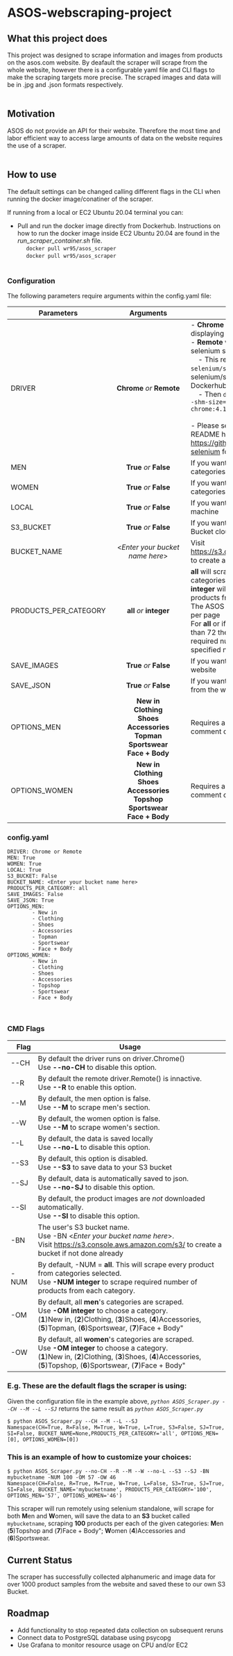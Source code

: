 # **ASOS-webscraping-project**
## **What this project does**

This project was designed to scrape information and images from products on the asos.com website.
By deafault the scraper will scrape from the whole website, however there is a configurable yaml file and CLI flags to make the scraping targets more precise.
The scraped images and data will be in .jpg and .json formats respectively. <br /> <br />

## **Motivation**

ASOS do not provide an API for their website. Therefore the most time and labor efficient way to access large amounts of data on the website requires the use of a scraper. 
 <br /> <br />

## **How to use**
The default settings can be changed calling different flags in the CLI when running the docker image/conatiner of the scraper.

If running from a local or EC2 Ubuntu 20.04 terminal you can:
- Pull and run the docker image directly from Dockerhub. Instructions on how to run the docker image inside EC2 Ubuntu 20.04 are found in the *run_scraper_container.sh* file.<br />&nbsp;&nbsp;&nbsp;&nbsp;
    `docker pull wr95/asos_scraper` <br />&nbsp;&nbsp;&nbsp;&nbsp;
    `docker pull wr95/asos_scraper` 
 <br /> <br />
### **Configuration**
The following parameters require arguments within the config.yaml file:
 
Parameters |&nbsp;&nbsp;&nbsp;&nbsp;&nbsp;&nbsp;&nbsp;&nbsp;&nbsp;Arguments&nbsp;&nbsp;&nbsp;&nbsp;&nbsp;&nbsp;&nbsp;&nbsp;&nbsp; | Usage |
--- | :---: | --- |
DRIVER |**Chrome** *or* **Remote**|- **Chrome** will run the scraper displaying the graphical interface<br />- **Remote** will run the scraper on  selenium standalone:<br />&nbsp;&nbsp;&nbsp;&nbsp;- This requires ```docker pull selenium/standalone-chrome``` to pull the selenium/standalone image from Dockerhub<br />&nbsp;&nbsp;&nbsp;&nbsp;- Then `docker run -d -p 4444:4444 --shm-size="2g" selenium/standalone-chrome:4.1.0-20211123`<br /><br />- Please see the selenium/standalone README here https://github.com/SeleniumHQ/docker-selenium for further help if requried!
MEN |**True** *or* **False** |If you want to scrape from the Men's categories
WOMEN |**True** *or* **False**|If you want to scrape from the Women's categories
LOCAL |**True** *or* **False**|If you want save the data on the local machine
S3_BUCKET |**True** *or* **False**| If you want save the data on AWS S3 Bucket cloud storage
BUCKET_NAME |<*Enter your bucket name here*> |Visit https://s3.console.aws.amazon.com/s3/ to create a bucket if not done already
PRODUCTS_PER_CATEGORY |**all** *or* **integer**|**all** will scrape every product from categories selected <br />**integer** will scrape required number of products from each category<br />The ASOS website displays 72 products per page<br />For **all** or if the **integer** given is greater than 72 the scraper will visit the required number of pages to get specified number of products
SAVE_IMAGES |**True** *or* **False** |If you want to scrape images from the website
SAVE_JSON |**True** *or* **False** |If you want to scrape alphanumeric data from the website
OPTIONS_MEN |**New in<br />Clothing<br />Shoes<br />Accessories<br />Topman<br />Sportswear<br />Face + Body**|Requires a list of categories, delete or comment out lines to select the options
OPTIONS_WOMEN |**New in<br />Clothing<br />Shoes<br />Accessories<br />Topshop<br />Sportswear<br />Face + Body**|Requires a list of categories, delete or comment out lines to select the options


### config.yaml
```
DRIVER: Chrome or Remote
MEN: True 
WOMEN: True
LOCAL: True
S3_BUCKET: False
BUCKET_NAME: <Enter your bucket name here>
PRODUCTS_PER_CATEGORY: all
SAVE_IMAGES: False
SAVE_JSON: True 
OPTIONS_MEN:
        - New in
        - Clothing
        - Shoes
        - Accessories
        - Topman
        - Sportswear
        - Face + Body
OPTIONS_WOMEN:
        - New in
        - Clothing
        - Shoes
        - Accessories
        - Topshop
        - Sportswear
        - Face + Body
```
 <br /> 

### **CMD Flags** 
&nbsp;&nbsp;&nbsp;**Flag**| **Usage**
---|---
--CH | By default the driver runs on driver.Chrome() <br /> Use **--no-CH** to disable this option.
--R | By default the remote driver.Remote() is innactive. <br /> Use **--R** to enable this option.
--M | By default, the men option is false. <br /> Use **--M** to scrape men's section.
--W | By default, the women option is false. <br /> Use **--M** to scrape women's section.
--L | By default, the data is saved locally <br /> Use **--no-L** to disable this option.
--S3 | By default, this option is disabled. <br /> Use **--S3** to save data to your S3 bucket 
--SJ | By default, data is automatically saved to json. <br /> Use **--no-SJ** to disable this option.
--SI | By default, the product images are *not* downloaded automatically. <br /> Use **--SI** to disable this option.
-BN | The user's S3 bucket name. <br /> Use -BN <*Enter your bucket name here*>. <br /> Visit https://s3.console.aws.amazon.com/s3/ to create a bucket if not done already
-NUM | By default, -NUM = **all**. This will scrape every product from categories selected. <br /> Use **-NUM integer** to scrape required number of products from each category.<br />
-OM | By default, all **men**'s categories are scraped. <br /> Use **-OM integer** to choose a category.<br />(**1**)New in, (**2**)Clothing, (**3**)Shoes, (**4**)Accessories, (**5**)Topman, (**6**)Sportswear, (**7**)Face + Body"
-OW | By default, all **women**'s categories are scraped. <br /> Use **-OM integer** to choose a category.<br />(**1**)New in, (**2**)Clothing, (**3**)Shoes, (**4**)Accessories, (**5**)Topshop, (**6**)Sportswear, (**7**)Face + Body"



### E.g. These are the default flags the scraper is using:
Given the configuration file in the example above, *`python ASOS_Scraper.py --CH --M --L --SJ`* returns the same result as *`python ASOS_Scraper.py`*

```
$ python ASOS_Scraper.py --CH --M --L --SJ 
Namespace(CH=True, R=False, M=True, W=True, L=True, S3=False, SJ=True, SI=False, BUCKET_NAME=None,PRODUCTS_PER_CATEGORY='all', OPTIONS_MEN=[0], OPTIONS_WOMEN=[0])
```
### This is an example of how to customize your choices: <br /> 
```
$ python ASOS_Scraper.py --no-CH --R --M --W --no-L --S3 --SJ -BN mybucketname -NUM 100 -OM 57 -OW 46 
Namespace(CH=False, R=True, M=True, W=True, L=False, S3=True, SJ=True, SI=False, BUCKET_NAME='mybucketname', PRODUCTS_PER_CATEGORY='100', OPTIONS_MEN='57', OPTIONS_WOMEN='46')
```
This scraper will run remotely using selenium standalone, will scrape for both **M**en and **W**omen, will save the data to an **S3** bucket called `mybucketname`, scraping **100** products per each of the given categories: **M**en (**5**)Topshop and (**7**)Face + Body"; **W**omen (**4**)Accessories and (**6**)Sportswear.

## **Current Status**
The scraper has successfully collected alphanumeric and image data for over 1000 product samples from the website and saved these to our own S3 Bucket.
## **Roadmap**
- Add functionality to stop repeated data collection on subsequent reruns
- Connect data to PostgreSQL database using psycopg
- Use Grafana to monitor resource usage on CPU and/or EC2
<br >
